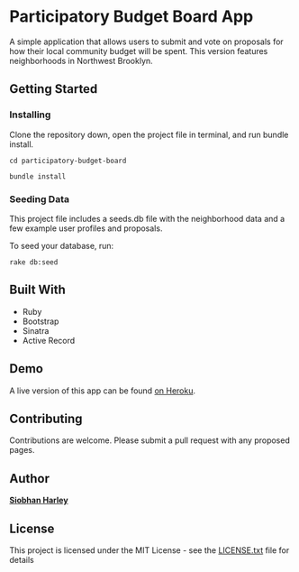 # Participatory Budget Board App
A simple application that allows users to submit and vote on proposals for how their local community budget will be spent. This version features neighborhoods in Northwest Brooklyn.

## Getting Started

### Installing
Clone the repository down, open the project file in terminal, and run bundle install.

```
cd participatory-budget-board
```

```
bundle install
```

### Seeding Data
This project file includes a seeds.db file with the neighborhood data and a few example user profiles and proposals.

To seed your database, run:

```
rake db:seed
```

## Built With

* Ruby
* Bootstrap
* Sinatra
* Active Record

## Demo
A live version of this app can be found [on Heroku](https://hidden-peak-77304.herokuapp.com/).


## Contributing
Contributions are welcome. Please submit a pull request with any proposed pages.

## Author

**[Siobhan Harley](http://https://github.com/sharley7/)**

## License

This project is licensed under the MIT License - see the [LICENSE.txt](LICENSE.txt) file for details
